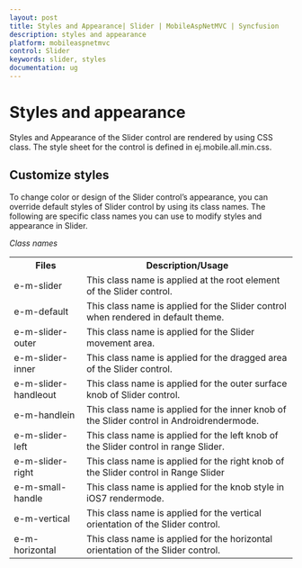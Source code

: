```yaml
---
layout: post
title: Styles and Appearance| Slider | MobileAspNetMVC | Syncfusion
description: styles and appearance
platform: mobileaspnetmvc
control: Slider
keywords: slider, styles
documentation: ug
---
```


# Styles and appearance

Styles and Appearance of the Slider control are rendered by using CSS class. The style sheet for the control is defined in ej.mobile.all.min.css. 

## Customize styles

To change color or design of the Slider control’s appearance, you can override default styles of Slider control by using its class names. The following are specific class names you can use to modify styles and appearance in Slider.

_Class names_

<table>
<tr>
<th>
Files</th><th>
Description/Usage</th></tr>
<tr>
<td>
e-m-slider</td><td>
This class name is applied at the root element of the Slider control.</td></tr>
<tr>
<td>
e-m-default</td><td>
This class name is applied for the Slider control when rendered in default theme.</td></tr>
<tr>
<td>
e-m-slider-outer</td><td>
This class name is applied for the Slider movement area.</td></tr>
<tr>
<td>
e-m-slider-inner</td><td>
This class name is applied for the dragged area of the Slider control.</td></tr>
<tr>
<td>
e-m-slider-handleout</td><td>
This class name is applied for the outer surface knob of Slider control.</td></tr>
<tr>
<td>
e-m-handlein</td><td>
This class name is applied for the inner knob of the Slider control in Androidrendermode.</td></tr>
<tr>
<td>
e-m-slider-left</td><td>
This class name is applied for the left knob of the Slider control in range Slider.</td></tr>
<tr>
<td>
e-m-slider-right</td><td>
This class name is applied for the right knob of the Slider control in Range Slider</td></tr>
<tr>
<td>
e-m-small-handle</td><td>
This class name is applied for the knob style in iOS7 rendermode.</td></tr>
<tr>
<td>
e-m-vertical</td><td>
This class name is applied for the vertical orientation of the Slider control.</td></tr>
<tr>
<td>
e-m-horizontal</td><td>
This class name is applied for the horizontal orientation of the Slider control.</td></tr>
</table>




